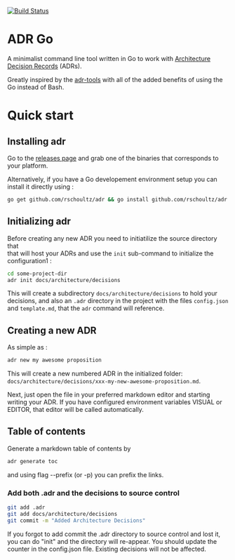 [![Build Status](https://travis-ci.com/rschoultz/adr.svg?branch=master)](https://travis-ci.com/rschoultz/adr)

# ADR Go
A minimalist command line tool written in Go to work with 
[Architecture Decision Records](http://thinkrelevance.com/blog/2011/11/15/documenting-architecture-decisions) 
(ADRs).

Greatly inspired by the [adr-tools](https://github.com/npryce/adr-tools) 
with all of the added benefits of using the Go instead of Bash.

# Quick start
## Installing adr
Go to the [releases page](https://github.com/marouni/adr/releases) 
and grab one of the binaries that corresponds to your platform.

Alternatively, if you have a Go developement environment setup you can install it directly using :
```bash
go get github.com/rschoultz/adr && go install github.com/rschoultz/adr
```

## Initializing adr
Before creating any new ADR you need to initiatilize the source directory that  
that will host your ADRs and use the `init` sub-command to initialize the configuration1 :

```bash
cd some-project-dir
adr init docs/architecture/decisions
```

This will create a subdirectory `docs/architecture/decisions` to hold your decisions,
and also an `.adr` directory in the project with the files `config.json` 
and `template.md`, that the `adr` command will reference.  

## Creating a new ADR

As simple as :
```bash
adr new my awesome proposition
```
This will create a new numbered ADR in the initialized folder:
`docs/architecture/decisions/xxx-my-new-awesome-proposition.md`.

Next, just open the file in your preferred markdown editor and starting writing your ADR.
If you have configured environment variables VISUAL or EDITOR, that editor will be called
automatically.

## Table of contents

Generate a markdown table of contents by

```bash
adr generate toc
```

and using flag --prefix (or -p) you can prefix the links.


### Add both .adr and the decisions to source control

```bash
git add .adr 
git add docs/architecture/decisions
git commit -m "Added Architecture Decisions"
```

If you forgot to add commit the .adr directory to source control and lost
it, you can do "init" and the directory will re-appear. 
You should update the counter in the config.json file. 
Existing decisions will not be affected. 
